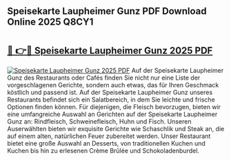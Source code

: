 ## Speisekarte Laupheimer Gunz PDF Download Online 2025 Q8CY1

# <h2><a href="http://gc5tj4x.nevu.top/?p=Speisekarte+Laupheimer+Gunz">🔗 👉🔴 Speisekarte Laupheimer Gunz 2025 PDF</a></h2>

[![Speisekarte Laupheimer Gunz 2025 PDF](https://i.imgur.com/dBaPXMq.png)](http://gc5tj4x.nevu.top/?p=Speisekarte+Laupheimer+Gunz)
Auf der Speisekarte Laupheimer Gunz des Restaurants oder Cafés finden Sie nicht nur eine Liste der vorgeschlagenen Gerichte, sondern auch etwas, das für Ihren Geschmack köstlich und passend ist. Auf der Speisekarte Laupheimer Gunz unseres Restaurants befindet sich ein Salatbereich, in dem Sie leichte und frische Optionen finden können. Für diejenigen, die Fleisch bevorzugen, bieten wir eine umfangreiche Auswahl an Gerichten auf der Speisekarte Laupheimer Gunz an: Rindfleisch, Schweinefleisch, Huhn und Fisch. Unseren Auserwählten bieten wir exquisite Gerichte wie Schaschlik und Steak an, die auf einem alten, natürlichen Feuer zubereitet werden. Unser Restaurant bietet eine große Auswahl an Desserts, von traditionellen Kuchen und Kuchen bis hin zu erlesenen Crème Brûlée und Schokoladenburdel.
